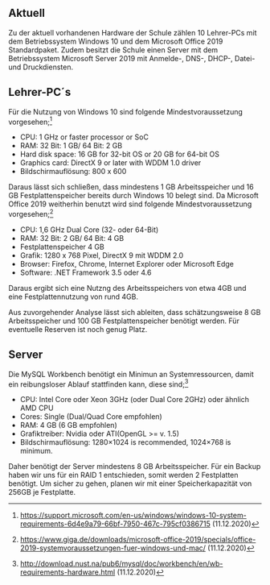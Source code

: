 ## Aktuell
Zu der aktuell vorhandenen Hardware der Schule zählen 10 Lehrer-PCs mit dem Betriebssystem Windows 10 und dem Microsoft Office 2019 Standardpaket. Zudem besitzt die Schule einen Server mit dem Betriebssystem Microsoft Server 2019 mit Anmelde-, DNS-, DHCP-, Datei- und Druckdiensten.

## Lehrer-PC´s
Für die Nutzung von Windows 10 sind folgende Mindestvoraussetzung vorgesehen;[^1]

* CPU: 1 GHz or faster processor or SoC
* RAM: 32 Bit: 1 GB/ 64 Bit: 2 GB
* Hard disk space: 16 GB for 32-bit OS or 20 GB for 64-bit OS
* Graphics card: DirectX 9 or later with WDDM 1.0 driver
* Bildschirmauflösung: 800 x 600

Daraus lässt sich schließen, dass mindestens 1 GB Arbeitsspeicher und 16 GB Festplattenspeicher bereits durch Windows 10 belegt sind. Da Microsoft Office 2019 weitherhin benutzt wird sind folgende Mindestvoraussetzung vorgesehen;[^2] 

* CPU:	1,6 GHz Dual Core (32- oder 64-Bit)
* RAM:	32 Bit: 2 GB/ 64 Bit: 4 GB
* Festplattenspeicher	4 GB
* Grafik:	1280 x 768 Pixel, DirectX 9 mit WDDM 2.0
* Browser:	Firefox, Chrome, Internet Explorer oder Microsoft Edge
* Software:	.NET Framework 3.5 oder 4.6

Daraus ergibt sich eine Nutzng des Arbeitsspeichers von etwa 4GB und eine Festplattennutzung von rund 4GB.

Aus zuvorgehender Analyse lässt sich ableiten, dass schätzungsweise 8 GB Arbeitsspeicher und 100 GB Festplattenspeicher benötigt werden. Für eventuelle Reserven ist noch genug Platz.

## Server
Die MySQL Workbench benötigt ein Minimun an Systemressourcen, damit ein reibungsloser Ablauf stattfinden kann, diese sind;[^3]

* CPU: Intel Core oder Xeon 3GHz (oder Dual Core 2GHz) oder ähnlich AMD CPU
* Cores: Single (Dual/Quad Core empfohlen)
* RAM: 4 GB (6 GB empfohlen)
* Grafiktreiber: Nvidia oder ATI(OpenGL >=  v. 1.5)
* Bildschirmauflösung: 1280×1024 is recommended, 1024×768 is minimum.

Daher benötigt der Server mindestens 8 GB Arbeitsspeicher.
Für ein Backup haben wir uns für ein RAID 1 entschieden, somit werden 2 Festplatten benötigt. Um sicher zu gehen, planen wir mit einer Speicherkapazität von 256GB je Festplatte.


[^1]: https://support.microsoft.com/en-us/windows/windows-10-system-requirements-6d4e9a79-66bf-7950-467c-795cf0386715 (11.12.2020)
[^2]: https://www.giga.de/downloads/microsoft-office-2019/specials/office-2019-systemvoraussetzungen-fuer-windows-und-mac/ (11.12.2020)
[^3]: http://download.nust.na/pub6/mysql/doc/workbench/en/wb-requirements-hardware.html (11.12.2020)
